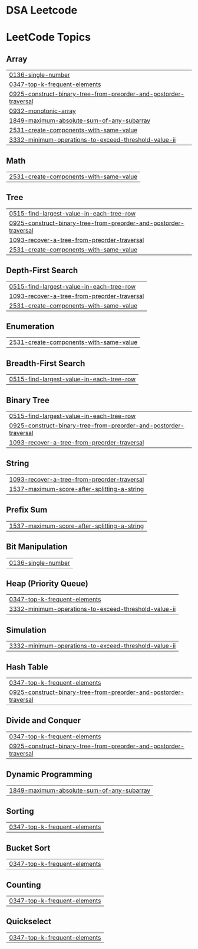 # DSA Leetcode

<!---LeetCode Topics Start-->
# LeetCode Topics
## Array
|  |
| ------- |
| [0136-single-number](https://github.com/PratikshaD45/DSALeetcode/tree/master/0136-single-number) |
| [0347-top-k-frequent-elements](https://github.com/PratikshaD45/DSALeetcode/tree/master/0347-top-k-frequent-elements) |
| [0925-construct-binary-tree-from-preorder-and-postorder-traversal](https://github.com/PratikshaD45/DSALeetcode/tree/master/0925-construct-binary-tree-from-preorder-and-postorder-traversal) |
| [0932-monotonic-array](https://github.com/PratikshaD45/DSALeetcode/tree/master/0932-monotonic-array) |
| [1849-maximum-absolute-sum-of-any-subarray](https://github.com/PratikshaD45/DSALeetcode/tree/master/1849-maximum-absolute-sum-of-any-subarray) |
| [2531-create-components-with-same-value](https://github.com/PratikshaD45/DSALeetcode/tree/master/2531-create-components-with-same-value) |
| [3332-minimum-operations-to-exceed-threshold-value-ii](https://github.com/PratikshaD45/DSALeetcode/tree/master/3332-minimum-operations-to-exceed-threshold-value-ii) |
## Math
|  |
| ------- |
| [2531-create-components-with-same-value](https://github.com/PratikshaD45/DSALeetcode/tree/master/2531-create-components-with-same-value) |
## Tree
|  |
| ------- |
| [0515-find-largest-value-in-each-tree-row](https://github.com/PratikshaD45/DSALeetcode/tree/master/0515-find-largest-value-in-each-tree-row) |
| [0925-construct-binary-tree-from-preorder-and-postorder-traversal](https://github.com/PratikshaD45/DSALeetcode/tree/master/0925-construct-binary-tree-from-preorder-and-postorder-traversal) |
| [1093-recover-a-tree-from-preorder-traversal](https://github.com/PratikshaD45/DSALeetcode/tree/master/1093-recover-a-tree-from-preorder-traversal) |
| [2531-create-components-with-same-value](https://github.com/PratikshaD45/DSALeetcode/tree/master/2531-create-components-with-same-value) |
## Depth-First Search
|  |
| ------- |
| [0515-find-largest-value-in-each-tree-row](https://github.com/PratikshaD45/DSALeetcode/tree/master/0515-find-largest-value-in-each-tree-row) |
| [1093-recover-a-tree-from-preorder-traversal](https://github.com/PratikshaD45/DSALeetcode/tree/master/1093-recover-a-tree-from-preorder-traversal) |
| [2531-create-components-with-same-value](https://github.com/PratikshaD45/DSALeetcode/tree/master/2531-create-components-with-same-value) |
## Enumeration
|  |
| ------- |
| [2531-create-components-with-same-value](https://github.com/PratikshaD45/DSALeetcode/tree/master/2531-create-components-with-same-value) |
## Breadth-First Search
|  |
| ------- |
| [0515-find-largest-value-in-each-tree-row](https://github.com/PratikshaD45/DSALeetcode/tree/master/0515-find-largest-value-in-each-tree-row) |
## Binary Tree
|  |
| ------- |
| [0515-find-largest-value-in-each-tree-row](https://github.com/PratikshaD45/DSALeetcode/tree/master/0515-find-largest-value-in-each-tree-row) |
| [0925-construct-binary-tree-from-preorder-and-postorder-traversal](https://github.com/PratikshaD45/DSALeetcode/tree/master/0925-construct-binary-tree-from-preorder-and-postorder-traversal) |
| [1093-recover-a-tree-from-preorder-traversal](https://github.com/PratikshaD45/DSALeetcode/tree/master/1093-recover-a-tree-from-preorder-traversal) |
## String
|  |
| ------- |
| [1093-recover-a-tree-from-preorder-traversal](https://github.com/PratikshaD45/DSALeetcode/tree/master/1093-recover-a-tree-from-preorder-traversal) |
| [1537-maximum-score-after-splitting-a-string](https://github.com/PratikshaD45/DSALeetcode/tree/master/1537-maximum-score-after-splitting-a-string) |
## Prefix Sum
|  |
| ------- |
| [1537-maximum-score-after-splitting-a-string](https://github.com/PratikshaD45/DSALeetcode/tree/master/1537-maximum-score-after-splitting-a-string) |
## Bit Manipulation
|  |
| ------- |
| [0136-single-number](https://github.com/PratikshaD45/DSALeetcode/tree/master/0136-single-number) |
## Heap (Priority Queue)
|  |
| ------- |
| [0347-top-k-frequent-elements](https://github.com/PratikshaD45/DSALeetcode/tree/master/0347-top-k-frequent-elements) |
| [3332-minimum-operations-to-exceed-threshold-value-ii](https://github.com/PratikshaD45/DSALeetcode/tree/master/3332-minimum-operations-to-exceed-threshold-value-ii) |
## Simulation
|  |
| ------- |
| [3332-minimum-operations-to-exceed-threshold-value-ii](https://github.com/PratikshaD45/DSALeetcode/tree/master/3332-minimum-operations-to-exceed-threshold-value-ii) |
## Hash Table
|  |
| ------- |
| [0347-top-k-frequent-elements](https://github.com/PratikshaD45/DSALeetcode/tree/master/0347-top-k-frequent-elements) |
| [0925-construct-binary-tree-from-preorder-and-postorder-traversal](https://github.com/PratikshaD45/DSALeetcode/tree/master/0925-construct-binary-tree-from-preorder-and-postorder-traversal) |
## Divide and Conquer
|  |
| ------- |
| [0347-top-k-frequent-elements](https://github.com/PratikshaD45/DSALeetcode/tree/master/0347-top-k-frequent-elements) |
| [0925-construct-binary-tree-from-preorder-and-postorder-traversal](https://github.com/PratikshaD45/DSALeetcode/tree/master/0925-construct-binary-tree-from-preorder-and-postorder-traversal) |
## Dynamic Programming
|  |
| ------- |
| [1849-maximum-absolute-sum-of-any-subarray](https://github.com/PratikshaD45/DSALeetcode/tree/master/1849-maximum-absolute-sum-of-any-subarray) |
## Sorting
|  |
| ------- |
| [0347-top-k-frequent-elements](https://github.com/PratikshaD45/DSALeetcode/tree/master/0347-top-k-frequent-elements) |
## Bucket Sort
|  |
| ------- |
| [0347-top-k-frequent-elements](https://github.com/PratikshaD45/DSALeetcode/tree/master/0347-top-k-frequent-elements) |
## Counting
|  |
| ------- |
| [0347-top-k-frequent-elements](https://github.com/PratikshaD45/DSALeetcode/tree/master/0347-top-k-frequent-elements) |
## Quickselect
|  |
| ------- |
| [0347-top-k-frequent-elements](https://github.com/PratikshaD45/DSALeetcode/tree/master/0347-top-k-frequent-elements) |
<!---LeetCode Topics End-->